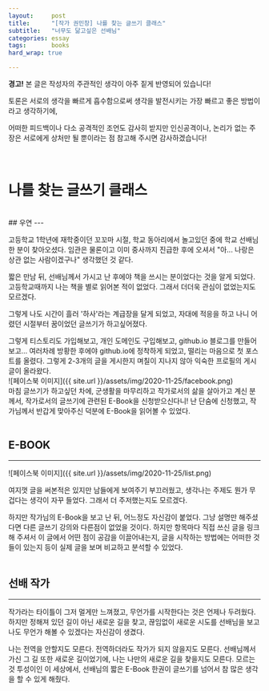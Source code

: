 ```yaml
---
layout:		post
title:		"[작가 권민창] 나를 찾는 글쓰기 클래스"
subtitle:	"너무도 닮고싶은 선배님"
categories:	essay
tags:		books
hard_wrap: true

---
```


<b>경고!</b> 본 글은 작성자의 주관적인 생각이 아주 짙게 반영되어 있습니다!

토론은 서로의 생각을 빠르게 흡수함으로써 생각을 발전시키는 가장 빠르고 좋은 방법이라고 생각하기에,

어떠한 피드백이나 다소 공격적인 조언도 감사히 받지만 인신공격이나, 논리가 없는 주장은 서로에게 상처만 될 뿐이라는 점 참고해 주시면 감사하겠습니다!
<br>
<br>
<br>

# 나를 찾는 글쓰기 클래스
<br>
## 우연
---

 고등학교 1학년에 재학중이던 꼬꼬마 시절, 학교 동아리에서 놀고있던 중에 학교 선배님 한 분이 찾아오셨다. 임관은 물론이고 이미 중사까지 진급한 후에 오셔서 "아... 나랑은 상관 없는 사람이겠구나" 생각했던 것 같다.

 짧은 만남 뒤, 선배님께서 가시고 난 후에야 책을 쓰시는 분이었다는 것을 알게 되었다. 고등학교때까지 나는 책을 별로 읽어본 적이 없었다. 그래서 더더욱 관심이 없었는지도 모르겠다.

 그렇게 나도 시간이 흘러 '하사'라는 계급장을 달게 되었고, 자대에 적응을 하고 나니 어렸던 시절부터 꿈이었던 글쓰기가 하고싶어졌다.

 그렇게 티스토리도 가입해보고, 개인 도메인도 구입해보고, github.io 블로그를 만들어 보고... 여러차례 방황한 후에야 github.io에 정착하게 되었고, 떨리는 마음으로 첫 포스트를 올렸다. 그렇게 2-3개의 글을 게시한지 며칠이 지나지 않아 익숙한 프로필의 게시글이 올라왔다.
<br>
![페이스북 이미지]({{ site.url }}/assets/img/2020-11-25/facebook.png)
<br>
 마침 글쓰기가 하고싶던 차에, 군생활을 마무리하고 작가로서의 삶을 살아가고 계신 분께서, 작가로서의 글쓰기에 관련된 E-Book을 신청받으신다니! 난 단숨에 신청했고, 작가님께서 반갑게 맞아주신 덕분에 E-Book을 읽어볼 수 있었다.
<br>
<br>

## E-BOOK
---

![페이스북 이미지]({{ site.url }}/assets/img/2020-11-25/list.png)

 여지껏 글을 써본적은 있지만 남들에게 보여주기 부끄러웠고, 생각나는 주제도 뭔가 무겁다는 생각이 자꾸 들었다. 그래서 더 주저했는지도 모르겠다.

 하지만 작가님의 E-Book을 보고 난 뒤, 어느정도 자신감이 붙었다. 그냥 설명만 해주셨다면 다른 글쓰기 강의와 다른점이 없었을 것이다. 하지만 항목마다 직접 쓰신 글을 링크해 주셔서 이 글에서 어떤 점이 공감을 이끌어내는지, 글을 시작하는 방법에는 어떠한 것들이 있는지 등이 실제 글을 보며 비교하고 분석할 수 있었다.
<br>
<br>

## 선배 작가
---

 작가라는 타이틀이 그저 멀게만 느껴졌고, 무언가를 시작한다는 것은 언제나 두려웠다. 하지만 정해져 있던 길이 아닌 새로운 길을 찾고, 끊임없이 새로운 시도를 선배님을 보고 나도 무언가 해볼 수 있겠다는 자신감이 생겼다.

 나는 전역을 안할지도 모른다. 전역하더라도 작가가 되지 않을지도 모른다. 선배님께서 가신 그 길 또한 새로운 길이었기에, 나는 나만의 새로운 길을 찾을지도 모른다. 모르는 것 투성이인 이 세상에서, 선배님의 짧은 E-Book 한권이 글쓰기를 넘어서 참 많은 생각을 할 수 있게 해줬다.
<br>
<br>